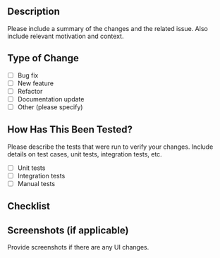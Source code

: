 ## Description

Please include a summary of the changes and the related issue. Also include relevant motivation and context.

## Type of Change

- [ ] Bug fix
- [ ] New feature
- [ ] Refactor
- [ ] Documentation update
- [ ] Other (please specify)

## How Has This Been Tested?

Please describe the tests that were run to verify your changes. Include details on test cases, unit tests, integration tests, etc.

- [ ] Unit tests
- [ ] Integration tests
- [ ] Manual tests

## Checklist


## Screenshots (if applicable)

Provide screenshots if there are any UI changes.
